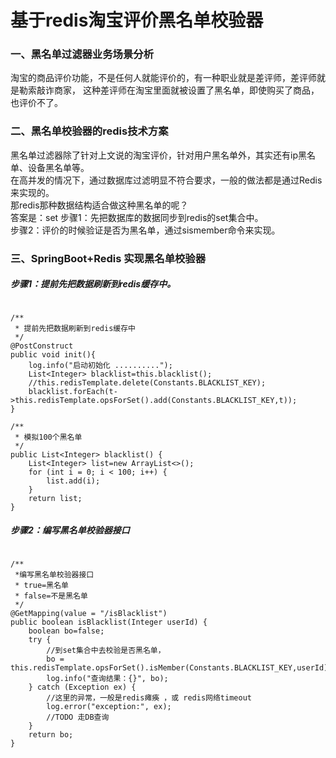 

# 基于redis淘宝评价黑名单校验器
### 一、黑名单过滤器业务场景分析
淘宝的商品评价功能，不是任何人就能评价的，有一种职业就是差评师，差评师就是勒索敲诈商家，
这种差评师在淘宝里面就被设置了黑名单，即使购买了商品，也评价不了。


### 二、黑名单校验器的redis技术方案

黑名单过滤器除了针对上文说的淘宝评价，针对用户黑名单外，其实还有ip黑名单、设备黑名单等。  
在高并发的情况下，通过数据库过滤明显不符合要求，一般的做法都是通过Redis来实现的。  
那redis那种数据结构适合做这种黑名单的呢？   
答案是：set
步骤1：先把数据库的数据同步到redis的set集合中。  
步骤2：评价的时候验证是否为黑名单，通过sismember命令来实现。



### 三、SpringBoot+Redis 实现黑名单校验器
##### 步骤1：提前先把数据刷新到redis缓存中。
``` 

/**
 * 提前先把数据刷新到redis缓存中
 */
@PostConstruct
public void init(){
    log.info("启动初始化 ..........");
    List<Integer> blacklist=this.blacklist();
    //this.redisTemplate.delete(Constants.BLACKLIST_KEY);
    blacklist.forEach(t->this.redisTemplate.opsForSet().add(Constants.BLACKLIST_KEY,t));
}

/**
 * 模拟100个黑名单
 */
public List<Integer> blacklist() {
    List<Integer> list=new ArrayList<>();
    for (int i = 0; i < 100; i++) {
        list.add(i);
    }
    return list;
}
```

##### 步骤2：编写黑名单校验器接口
``` 

/**
 *编写黑名单校验器接口
 * true=黑名单
 * false=不是黑名单
 */
@GetMapping(value = "/isBlacklist")
public boolean isBlacklist(Integer userId) {
    boolean bo=false;
    try {
        //到set集合中去校验是否黑名单，
        bo = this.redisTemplate.opsForSet().isMember(Constants.BLACKLIST_KEY,userId);
        log.info("查询结果：{}", bo);
    } catch (Exception ex) {
        //这里的异常，一般是redis瘫痪 ，或 redis网络timeout
        log.error("exception:", ex);
        //TODO 走DB查询
    }
    return bo;
}
```


